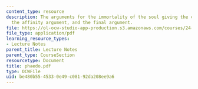 ```yaml
---
content_type: resource
description: The arguments for the immortality of the soul giving the cyclical argument,
  the affinity argument, and the final argument.
file: https://ol-ocw-studio-app-production.s3.amazonaws.com/courses/24-200-ancient-philosophy-fall-2004/be480b5545330e49c08192da208ee9a6_phaedo.pdf
file_type: application/pdf
learning_resource_types:
- Lecture Notes
parent_title: Lecture Notes
parent_type: CourseSection
resourcetype: Document
title: phaedo.pdf
type: OCWFile
uid: be480b55-4533-0e49-c081-92da208ee9a6
---
```


